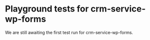 # Playground tests for crm-service-wp-forms
We are still awaiting the first test run for crm-service-wp-forms.
